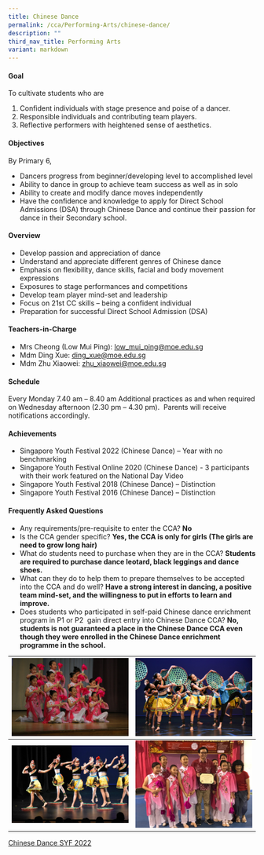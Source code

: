 ```yaml
---
title: Chinese Dance
permalink: /cca/Performing-Arts/chinese-dance/
description: ""
third_nav_title: Performing Arts
variant: markdown
---
```

#### Goal

To cultivate students who are

1. Confident individuals with stage presence and poise of a dancer.
2. Responsible individuals and contributing team players.
3. Reflective performers with heightened sense of aesthetics.

#### Objectives

By Primary 6,

- Dancers progress from beginner/developing level to accomplished level
- Ability to dance in group to achieve team success as well as in solo
- Ability to create and modify dance moves independently
- Have the confidence and knowledge to apply for Direct School Admissions (DSA) through Chinese Dance and continue their passion for dance in their Secondary school.

#### Overview

* Develop passion and appreciation of dance
* Understand and appreciate different genres of Chinese dance 
* Emphasis on flexibility, dance skills, facial and body movement expressions 
* Exposures to stage performances and competitions
* Develop team player mind-set and leadership 
* Focus on 21st CC skills – being a confident individual
* Preparation for successful Direct School Admission (DSA)


#### Teachers-in-Charge

* Mrs Cheong (Low Mui Ping): low_mui_ping@moe.edu.sg
* Mdm Ding Xue: ding_xue@moe.edu.sg
* Mdm Zhu Xiaowei:  zhu_xiaowei@moe.edu.sg


#### Schedule

Every Monday 7.40 am – 8.40 am
Additional practices as and when required on Wednesday afternoon (2.30 pm – 4.30 pm).  Parents will receive notifications accordingly.


#### Achievements

* Singapore Youth Festival 2022 (Chinese Dance) – Year with no benchmarking
* Singapore Youth Festival Online 2020 (Chinese Dance) - 3 participants with their work featured on the National Day Video
* Singapore Youth Festival 2018 (Chinese Dance) – Distinction
* Singapore Youth Festival 2016 (Chinese Dance) – Distinction


#### Frequently Asked Questions

* Any requirements/pre-requisite to enter the CCA? **No**
* Is the CCA gender specific? **Yes, the CCA is only for girls (The girls are need to grow long hair)**
* What do students need to purchase when they are in the CCA? **Students are required to purchase dance leotard, black leggings and dance shoes.**
* What can they do to help them to prepare themselves to be accepted into the CCA and do well? **Have a strong interest in dancing, a positive team mind-set, and the willingness to put in efforts to learn and improve.**
* Does students who participated in self-paid Chinese dance enrichment program in P1 or P2  gain direct entry into Chinese Dance CCA? **No, students is not guaranteed a place in the Chinese Dance CCA even though they were enrolled in the Chinese Dance enrichment programme in the school.**



| ![](/images/Copy%20of%20IMG_5788.jpg) | ![](/images/NIK_5243.jpg) |
| -------- | -------- |
| ![](/images/NIK_6266.jpg)   | ![](/images/UBJU7790.jpg)     |

[Chinese Dance SYF 2022](https://drive.google.com/file/d/1AJpCi-Q2GeW8ev-hUUB5MSQlE3cVxxFB/view?usp=share_link)
